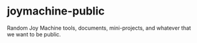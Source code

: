 # joymachine-public
Random Joy Machine tools, documents, mini-projects, and whatever that we want to be public.
